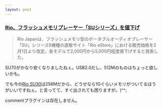 ```yaml
---
layout: post
---
```

<h3><a href="http://www.watch.impress.co.jp/av/docs/20050127/rio.htm">Rio、フラッシュメモリプレーヤー「SUシリーズ」を値下げ</a></h3>
<blockquote><p>Rio Japanは、フラッシュメモリ型のポータブルオーディオプレーヤー「SU」シリーズ8機種の直販サイト「Rio eStore」における販売価格を2月1日より改定。各モデルで2,000円から5,000円程度値下げすると発表した。</p>
</blockquote>
<p>SU70がかなり安くなりましたねぇ。USB2.0だし、512Mのものはちょっと欲しいかも。</p>
<p>でも今の<a href="/?page=Rio+SU30" class="wikipage">Rio SU30</a>は256Mだから、どうせなら1Gぐらいメモリがついてるほうがいいですねぇ。と言ってて、すぐ出されても困りますが。(^^;</p>
<p><span class="error">commentプラグインは存在しません。</span> </p>
